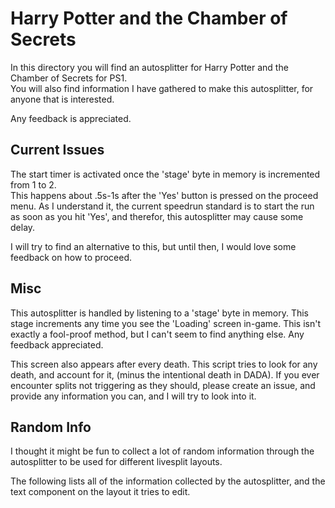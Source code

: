 # Harry Potter and the Chamber of Secrets

In this directory you will find an autosplitter for Harry Potter and the Chamber of Secrets for PS1.  
You will also find information I have gathered to make this autosplitter, for anyone that is interested.

Any feedback is appreciated.

## Current Issues

The start timer is activated once the 'stage' byte in memory is incremented from 1 to 2.  
This happens about .5s-1s after the 'Yes' button is pressed on the proceed menu. As I understand it, the current speedrun standard is to start the run as soon as you hit 'Yes', and therefor, this autosplitter may cause some delay.

I will try to find an alternative to this, but until then, I would love some feedback on how to proceed.

## Misc

This autosplitter is handled by listening to a 'stage' byte in memory. This stage increments any time you see the 'Loading' screen in-game. This isn't exactly a fool-proof method, but I can't seem to find anything else. Any feedback appreciated.

This screen also appears after every death. This script tries to look for any death, and account for it, (minus the intentional death in DADA). If you ever encounter splits not triggering as they should, please create an issue, and provide any information you can, and I will try to look into it.

## Random Info

I thought it might be fun to collect a lot of random information through the autosplitter to be used for different livesplit layouts.

The following lists all of the information collected by the autosplitter, and the text component on the layout it tries to edit.
